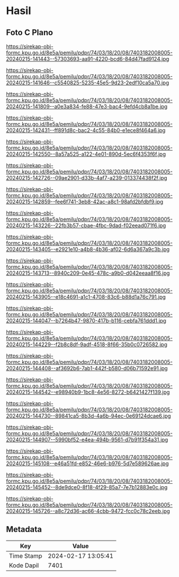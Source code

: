 # Hasil

## Foto C Plano

https://sirekap-obj-formc.kpu.go.id/8e5a/pemilu/pdpr/74/03/18/20/08/7403182008005-20240215-141443--57303693-aa91-4220-bcd6-84d47fad9124.jpg

https://sirekap-obj-formc.kpu.go.id/8e5a/pemilu/pdpr/74/03/18/20/08/7403182008005-20240215-141646--c5540825-5235-45e5-9d23-2edf10ca5a70.jpg

https://sirekap-obj-formc.kpu.go.id/8e5a/pemilu/pdpr/74/03/18/20/08/7403182008005-20240215-141809--a0e3a834-fe88-47e3-bac4-9efd4cb8a1be.jpg

https://sirekap-obj-formc.kpu.go.id/8e5a/pemilu/pdpr/74/03/18/20/08/7403182008005-20240215-142431--ff891d8c-bac2-4c55-84b0-e1ece8f464a6.jpg

https://sirekap-obj-formc.kpu.go.id/8e5a/pemilu/pdpr/74/03/18/20/08/7403182008005-20240215-142550--8a57a525-a122-4e01-890d-5ec6f4353f6f.jpg

https://sirekap-obj-formc.kpu.go.id/8e5a/pemilu/pdpr/74/03/18/20/08/7403182008005-20240215-142726--09ae2901-d33b-4af7-a239-013374438f2f.jpg

https://sirekap-obj-formc.kpu.go.id/8e5a/pemilu/pdpr/74/03/18/20/08/7403182008005-20240215-142859--fee6f741-3eb8-42ac-a8c1-98afd2bfdbf9.jpg

https://sirekap-obj-formc.kpu.go.id/8e5a/pemilu/pdpr/74/03/18/20/08/7403182008005-20240215-143226--22fb3b57-cbae-4fbc-9dad-f02eead071f6.jpg

https://sirekap-obj-formc.kpu.go.id/8e5a/pemilu/pdpr/74/03/18/20/08/7403182008005-20240215-143405--e2921e10-a4b8-4b36-af02-6d6a367a9c3b.jpg

https://sirekap-obj-formc.kpu.go.id/8e5a/pemilu/pdpr/74/03/18/20/08/7403182008005-20240215-143713--8940c209-0e45-478c-a9b0-d042eeaa8f16.jpg

https://sirekap-obj-formc.kpu.go.id/8e5a/pemilu/pdpr/74/03/18/20/08/7403182008005-20240215-143905--e18c4691-a1c1-4708-83c6-b88d1a76c791.jpg

https://sirekap-obj-formc.kpu.go.id/8e5a/pemilu/pdpr/74/03/18/20/08/7403182008005-20240215-144047--b7264b47-9870-417b-b116-cebfa761ddd1.jpg

https://sirekap-obj-formc.kpu.go.id/8e5a/pemilu/pdpr/74/03/18/20/08/7403182008005-20240215-144229--f2b8c8df-9adf-4518-8f66-35b0c0726582.jpg

https://sirekap-obj-formc.kpu.go.id/8e5a/pemilu/pdpr/74/03/18/20/08/7403182008005-20240215-144408--af3692b6-7ab1-442f-b580-d06b71592e91.jpg

https://sirekap-obj-formc.kpu.go.id/8e5a/pemilu/pdpr/74/03/18/20/08/7403182008005-20240215-144542--e98940b9-1bc8-4e56-8272-b6421427f139.jpg

https://sirekap-obj-formc.kpu.go.id/8e5a/pemilu/pdpr/74/03/18/20/08/7403182008005-20240215-144730--89841ca5-8b3d-4a6b-94ec-0e69124dcae6.jpg

https://sirekap-obj-formc.kpu.go.id/8e5a/pemilu/pdpr/74/03/18/20/08/7403182008005-20240215-144907--5990bf52-e4ea-494b-9561-d7b91f354a31.jpg

https://sirekap-obj-formc.kpu.go.id/8e5a/pemilu/pdpr/74/03/18/20/08/7403182008005-20240215-145108--e46a51fd-e852-46e6-b976-5d7e589626ae.jpg

https://sirekap-obj-formc.kpu.go.id/8e5a/pemilu/pdpr/74/03/18/20/08/7403182008005-20240215-145452--8de9dce0-8f18-4f29-85a7-7e7b12883e0c.jpg

https://sirekap-obj-formc.kpu.go.id/8e5a/pemilu/pdpr/74/03/18/20/08/7403182008005-20240215-145726--a8c72d36-ac66-4cbb-9472-fcc0c78c2eeb.jpg


## Metadata

| Key        | Value               |
| ---------- | ------------------- |
| Time Stamp | 2024-02-17 13:05:41 |
| Kode Dapil | 7401                |



